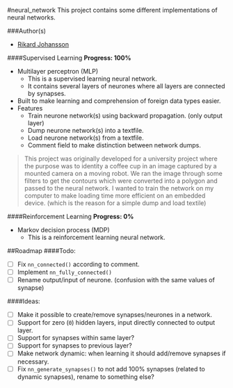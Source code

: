 #neural_network
This project contains some different implementations of neural networks.

###Author(s)
- [Rikard Johansson](https://github.com/RiJo)

####Supervised Learning
**Progress: 100%**
- Multilayer perceptron (MLP)
	- This is a supervised learning neural network. 
	- It contains several layers of neurones where all layers are connected by synapses.
- Built to make learning and comprehension of foreign data types easier.
- Features
	- Train neurone network(s) using backward propagation. (only output layer)
	- Dump neurone network(s) into a textfile.
	- Load neurone network(s) from a textfile.
	- Comment field to make distinction between network dumps.

>This project was originally developed for a university project where the purpose was to identity a coffee cup in an image captured by a mounted camera on a moving robot. We ran the image through some filters to get the contours which were converted into a polygon and passed to the neural network. I wanted to train the network on my computer to make loading time more efficient on an embedded device. (which is the reason for a simple dump and load textile)

####Reinforcement Learning
**Progress: 0%**
- Markov decision process (MDP)
	- This is a reinforcement learning neural network.

##Roadmap
####Todo:
- [ ] Fix `nn_connected()` according to comment.
- [ ] Implement `nn_fully_connected()`
- [ ] Rename output/input of neurone. (confusion with the same values of synapse)

####Ideas:
- [ ] Make it possible to create/remove synapses/neurones in a network.
- [ ] Support for zero (`0`) hidden layers, input directly connected to output layer.
- [ ] Support for synapses within same layer? 
- [ ] Support for synapses to previous layer?
- [ ] Make network dynamic: when learning it should add/remove synapses if necessary.
- [ ] Fix `nn_generate_synapses()` to not add 100% synapses (related to dynamic synapses), rename to something else?
